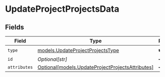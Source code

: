 # UpdateProjectProjectsData


## Fields

| Field                                                                                            | Type                                                                                             | Required                                                                                         | Description                                                                                      |
| ------------------------------------------------------------------------------------------------ | ------------------------------------------------------------------------------------------------ | ------------------------------------------------------------------------------------------------ | ------------------------------------------------------------------------------------------------ |
| `type`                                                                                           | [models.UpdateProjectProjectsType](../models/updateprojectprojectstype.md)                       | :heavy_check_mark:                                                                               | N/A                                                                                              |
| `id`                                                                                             | *Optional[str]*                                                                                  | :heavy_minus_sign:                                                                               | N/A                                                                                              |
| `attributes`                                                                                     | [Optional[models.UpdateProjectProjectsAttributes]](../models/updateprojectprojectsattributes.md) | :heavy_minus_sign:                                                                               | N/A                                                                                              |